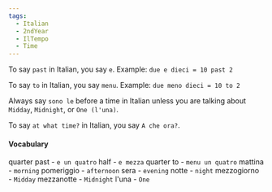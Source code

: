 ```yaml
---
tags:
  - Italian
  - 2ndYear
  - IlTempo
  - Time
---
```

To say `past` in Italian, you say `e`. Example: `due e dieci = 10 past 2`

To say `to` in Italian, you say `menu`. Example: `due meno dieci = 10 to 2`

Always say `sono le` before a time in Italian unless you are talking about `Midday`, `Midnight`, or `One (l'una)`.

To say `at what time?` in Italian, you say `A che ora?`.
#### Vocabulary

quarter past - `e un quatro`
half - `e mezza`
quarter to - `menu un quatro`
mattina - `morning`
pomeriggio - `afternoon`
sera - `evening`
notte - `night`
mezzogiorno - `Midday`
mezzanotte - `Midnight`
l'una - `One`